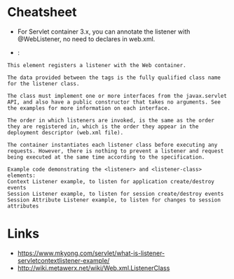 # Cheatsheet

- For Servlet container 3.x, you can annotate the listener with @WebListener, no need to declares in web.xml.

- <listener-class>:

```
This element registers a listener with the Web container.

The data provided between the tags is the fully qualified class name for the listener class.

The class must implement one or more interfaces from the javax.servlet API, and also have a public constructor that takes no arguments. See the examples for more information on each interface.

The order in which listeners are invoked, is the same as the order they are registered in, which is the order they appear in the deployment descriptor (web.xml file).

The container instantiates each listener class before executing any requests. However, there is nothing to prevent a listener and request being executed at the same time according to the specification.

Example code demonstrating the <listener> and <listener-class> elements:
Context Listener example, to listen for application create/destroy events
Session Listener example, to listen for session create/destroy events
Session Attribute Listener example, to listen for changes to session attributes
```

# Links

- https://www.mkyong.com/servlet/what-is-listener-servletcontextlistener-example/
- http://wiki.metawerx.net/wiki/Web.xml.ListenerClass